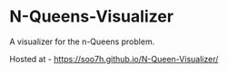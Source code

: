 # N-Queens-Visualizer
A visualizer for the n-Queens problem.

Hosted at - https://soo7h.github.io/N-Queen-Visualizer/
